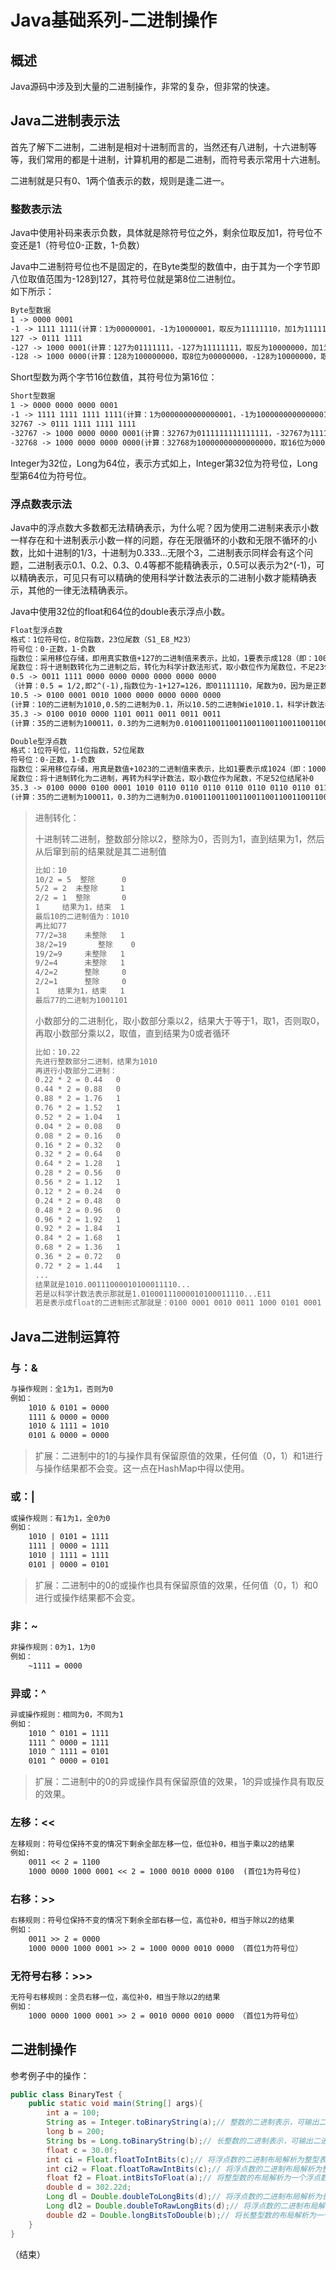 # Java基础系列-二进制操作
## 概述
Java源码中涉及到大量的二进制操作，非常的复杂，但非常的快速。
## Java二进制表示法
首先了解下二进制，二进制是相对十进制而言的，当然还有八进制，十六进制等等，我们常用的都是十进制，计算机用的都是二进制，而符号表示常用十六进制。  

二进制就是只有0、1两个值表示的数，规则是逢二进一。
### 整数表示法
Java中使用补码来表示负数，具体就是除符号位之外，剩余位取反加1，符号位不变还是1（符号位0-正数，1-负数）  

Java中二进制符号位也不是固定的，在Byte类型的数值中，由于其为一个字节即八位取值范围为-128到127，其符号位就是第8位二进制位。  
如下所示：
```tex
Byte型数据
1 -> 0000 0001
-1 -> 1111 1111(计算：1为00000001，-1为10000001，取反为11111110，加1为11111111)
127 -> 0111 1111
-127 -> 1000 0001(计算：127为01111111，-127为11111111，取反为10000000，加1为10000001)
-128 -> 1000 0000(计算：128为100000000，取8位为00000000，-128为10000000，取反为11111111，加1为10000000)
```
Short型数为两个字节16位数值，其符号位为第16位：
```tex
Short型数据
1 -> 0000 0000 0000 0001
-1 -> 1111 1111 1111 1111(计算：1为0000000000000001，-1为1000000000000001，取反为1111111111111110，加1为1111111111111111)
32767 -> 0111 1111 1111 1111
-32767 -> 1000 0000 0000 0001(计算：32767为0111111111111111，-32767为1111111111111111，取反为1000000000000000，加1为1000000000000001)
-32768 -> 1000 0000 0000 0000(计算：32768为10000000000000000，取16位为0000000000000000，-32768为1000000000000000，取反为1111111111111111，加1为1000000000000000)
```
Integer为32位，Long为64位，表示方式如上，Integer第32位为符号位，Long型第64位为符号位。
### 浮点数表示法
Java中的浮点数大多数都无法精确表示，为什么呢？因为使用二进制来表示小数一样存在和十进制表示小数一样的问题，存在无限循环的小数和无限不循环的小数，比如十进制的1/3，十进制为0.333...无限个3，二进制表示同样会有这个问题，二进制表示0.1、0.2、0.3、0.4等都不能精确表示，0.5可以表示为2^(-1)，可以精确表示，可见只有可以精确的使用科学计数法表示的二进制小数才能精确表示，其他的一律无法精确表示。  

Java中使用32位的float和64位的double表示浮点小数。
```tex
Float型浮点数
格式：1位符号位，8位指数，23位尾数（S1_E8_M23）
符号位：0-正数，1-负数
指数位：采用移位存储，即用真实数值+127的二进制值来表示，比如，1要表示成128（即：10000000），128表示为255（即11111111）
尾数位：将十进制数转化为二进制之后，转化为科学计数法形式，取小数位作为尾数位，不足23位结尾补0
0.5 -> 0011 1111 0000 0000 0000 0000 0000 0000
（计算：0.5 = 1/2,即2^(-1),指数位为-1+127=126，即01111110，尾数为0，因为是正数，符号位为0）
10.5 -> 0100 0001 0010 1000 0000 0000 0000 0000 
(计算：10的二进制为1010,0.5的二进制为0.1，所以10.5的二进制Wie1010.1，科学计数法表示为1.0101E11,如此一来，指数位为3+127=130，即10000010，符号位为0，尾数为0101，后面补0，够23位）
35.3 -> 0100 0010 0000 1101 0011 0011 0011 0011
(计算：35的二进制为100011，0.3的为二进制为0.01001100110011001100110011001100110011...，合起来就是100011.0100110011001100110011...，科学计数法为1.00011010011001100110011...E101，如此一来，符号位为0，指数位为5+127=132，即10000100，尾数为00011010011001100110011)
```
```tex
Double型浮点数
格式：1位符号位，11位指数，52位尾数
符号位：0-正数，1-负数
指数位：采用移位存储，用真是数值+1023的二进制值来表示，比如1要表示成1024（即：10000000000）
尾数位：将十进制转化为二进制，再转为科学计数法，取小数位作为尾数，不足52位结尾补0
35.3 -> 0100 0000 0100 0001 1010 0110 0110 0110 0110 0110 0110 0110 0110 0110 0110 0110
(计算：35的二进制为100011，0.3的为二进制为0.01001100110011001100110011001100110011...，合起来就是100011.0100110011001100110011...，科学计数法为1.00011010011001100110011...E101，如此一来，符号位为0，指数位为5+1023=1028，即10000000100，尾数为0001101001100110011001100110011001100110011001100110)
```
> 进制转化：
>
> 十进制转二进制，整数部分除以2，整除为0，否则为1，直到结果为1，然后从后窜到前的结果就是其二进制值
>
> ```tex
> 比如：10
> 10/2 = 5  整除      0
> 5/2 = 2  未整除     1
> 2/2 = 1  整除       0
> 1     结果为1，结束  1
> 最后10的二进制值为：1010
> 再比如77
> 77/2=38    未整除   1
> 38/2=19	    整除    0
> 19/2=9     未整除   1
> 9/2=4      未整除   1
> 4/2=2      整除     0
> 2/2=1      整除     0
> 1    结果为1，结束   1
> 最后77的二进制为1001101
> ```
>
> 小数部分的二进制化，取小数部分乘以2，结果大于等于1，取1，否则取0，再取小数部分乘以2，取值，直到结果为0或者循环
>
> ```tex
> 比如：10.22
> 先进行整数部分二进制，结果为1010
> 再进行小数部分二进制：
> 0.22 * 2 = 0.44   0
> 0.44 * 2 = 0.88   0
> 0.88 * 2 = 1.76   1
> 0.76 * 2 = 1.52   1
> 0.52 * 2 = 1.04   1
> 0.04 * 2 = 0.08   0
> 0.08 * 2 = 0.16   0
> 0.16 * 2 = 0.32   0
> 0.32 * 2 = 0.64   0
> 0.64 * 2 = 1.28   1
> 0.28 * 2 = 0.56   0
> 0.56 * 2 = 1.12   1
> 0.12 * 2 = 0.24   0
> 0.24 * 2 = 0.48   0
> 0.48 * 2 = 0.96   0
> 0.96 * 2 = 1.92   1
> 0.92 * 2 = 1.84   1
> 0.84 * 2 = 1.68   1
> 0.68 * 2 = 1.36   1
> 0.36 * 2 = 0.72   0
> 0.72 * 2 = 1.44   1
> ...
> 结果就是1010.00111000010100011110...
> 若是以科学计数法表示那就是1.01000111000010100011110...E11
> 若是表示成float的二进制形式那就是：0100 0001 0010 0011 1000 0101 0001 1110
> ```
## Java二进制运算符
### 与：&
```tex
与操作规则：全1为1，否则为0
例如：
    1010 & 0101 = 0000
    1111 & 0000 = 0000
    1010 & 1111 = 1010
    0101 & 0000 = 0000
```
> 扩展：二进制中的1的与操作具有保留原值的效果，任何值（0，1）和1进行与操作结果都不会变。这一点在HashMap中得以使用。
### 或：|
```tex
或操作规则：有1为1，全0为0
例如：
    1010 | 0101 = 1111
    1111 | 0000 = 1111
    1010 | 1111 = 1111
    0101 | 0000 = 0101
```
> 扩展：二进制中的0的或操作也具有保留原值的效果，任何值（0，1）和0进行或操作结果都不会变。
### 非：~
```tex
非操作规则：0为1，1为0
例如：
    ~1111 = 0000
```
### 异或：^
```tex
异或操作规则：相同为0，不同为1
例如：
    1010 ^ 0101 = 1111
    1111 ^ 0000 = 1111
    1010 ^ 1111 = 0101
    0101 ^ 0000 = 0101
```
> 扩展：二进制中的0的异或操作具有保留原值的效果，1的异或操作具有取反的效果。
### 左移：<<
```tex
左移规则：符号位保持不变的情况下剩余全部左移一位，低位补0，相当于乘以2的结果
例如:
    0011 << 2 = 1100
    1000 0000 1000 0001 << 2 = 1000 0010 0000 0100  (首位1为符号位)
```
### 右移：>>
```tex
右移规则：符号位保持不变的情况下剩余全部右移一位，高位补0，相当于除以2的结果
例如：
    0011 >> 2 = 0000
    1000 0000 1000 0001 >> 2 = 1000 0000 0010 0000 （首位1为符号位）
```
### 无符号右移：>>>  
```tex
无符号右移规则：全员右移一位，高位补0，相当于除以2的结果
例如：
    1000 0000 1000 0001 >> 2 = 0010 0000 0010 0000 （首位1为符号位）
```
## 二进制操作
参考例子中的操作：
```java
public class BinaryTest {
    public static void main(String[] args){
        int a = 100;
        String as = Integer.toBinaryString(a);// 整数的二进制表示，可输出二进制字符串
        long b = 200;
        String bs = Long.toBinaryString(b);// 长整数的二进制表示，可输出二进制字符串
        float c = 30.0f;
        int ci = Float.floatToIntBits(c);// 将浮点数的二进制布局解析为整型表示
        int ci2 = Float.floatToRawIntBits(c);// 将浮点数的二进制布局解析为整型表示
        float f2 = Float.intBitsToFloat(a);// 将整型数的布局解析为一个浮点数
        double d = 302.22d;
        Long dl = Double.doubleToLongBits(d);// 将浮点数的二进制布局解析为长整型表示
        Long dl2 = Double.doubleToRawLongBits(d);// 将浮点数的二进制布局解析为长整型表示
        double d2 = Double.longBitsToDouble(b);// 将长整型数的布局解析为一个双精度浮点数
    }
}
```
（结束）